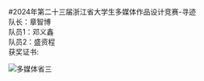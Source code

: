 #2024年第二十三届浙江省大学生多媒体作品设计竞赛-寻迹  <br>
队长：章智博 <br>
队员1：邓义鑫 <br>
队员2：盛资程 <br>
获奖证书:

![多媒体省三](https://github.com/user-attachments/assets/f2d1e035-2c0b-4883-98db-f0724a0d96d6)
